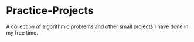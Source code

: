 # Practice-Projects
A collection of algorithmic problems and other small projects I have done in my free time.
